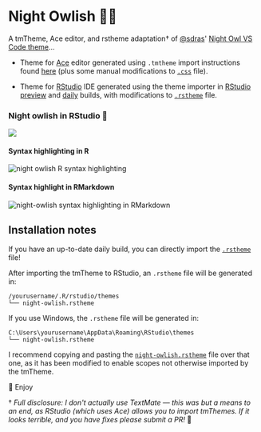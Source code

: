 # Night Owlish 🌙🦉

A tmTheme, Ace editor, and rstheme adaptation† of [@sdras](https://github.com/sdras/)' [Night Owl VS Code theme](https://github.com/sdras/night-owl-vscode-theme)…

* Theme for [Ace](https://github.com/ajaxorg/ace) editor generated using `.tmtheme` import instructions found [here](https://github.com/ajaxorg/ace/wiki/Importing-.tmtheme-and-.tmlanguage-Files-into-Ace) (plus some manual modifications to [`.css`](https://github.com/batpigandme/night-owlish/blob/master/aceTheme/night_owl.css) file).  

* Theme for [RStudio](https://www.rstudio.com/) IDE generated using the theme importer in [RStudio preview](https://www.rstudio.com/products/rstudio/download/preview/) and [daily](https://dailies.rstudio.com/) builds, with modifications to [`.rstheme`](https://github.com/batpigandme/night-owlish/blob/master/rstheme/night-owlish.rstheme) file.

### Night owlish in RStudio 🌌

![](https://i.imgur.com/KCW7dRa.png)

#### Syntax highlighting in R

![night owlish R syntax highlighting](https://raw.githubusercontent.com/batpigandme/night-owlish/master/img/night-owlish-r-script.png)

#### Syntax highlight in RMarkdown

![night-owlish syntax highlighting in RMarkdown](https://raw.githubusercontent.com/batpigandme/night-owlish/master/img/night-owlish-rmd-screenshot.png)

## Installation notes

If you have an up-to-date daily build, you can directly import the [`.rstheme`](https://github.com/batpigandme/night-owlish/blob/master/rstheme/night-owlish.rstheme) file!

After importing the tmTheme to RStudio, an `.rstheme` file will be generated in:

```
/yourusername/.R/rstudio/themes
└── night-owlish.rstheme 
```

If you use Windows, the `.rstheme` file will be generated in:
```
C:\Users\yourusername\AppData\Roaming\RStudio\themes
└── night-owlish.rstheme 
```

I recommend copying and pasting the [`night-owlish.rstheme`](https://github.com/batpigandme/night-owlish/blob/master/rstheme/night-owlish.rstheme) file over that one, as it has been modified to enable scopes not otherwise imported by the tmTheme.  

🌌 Enjoy

† _Full disclosure: I don't actually use TextMate — this was but a means to an end, as RStudio (which uses Ace) allows you to import tmThemes. If it looks terrible, and you have fixes please submit a PR!_ 🙏
